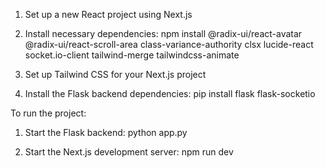 1. Set up a new React project using Next.js 
   
2. Install necessary dependencies:
npm install @radix-ui/react-avatar @radix-ui/react-scroll-area class-variance-authority clsx lucide-react socket.io-client tailwind-merge tailwindcss-animate



3. Set up Tailwind CSS for your Next.js project
   
4. Install the Flask backend dependencies:
pip install flask flask-socketio



To run the project:

1. Start the Flask backend:
python app.py


2. Start the Next.js development server:
npm run dev
